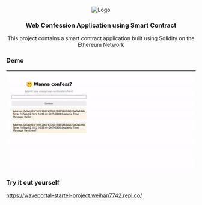 <!-- PROJECT LOGO -->
<br />
<div align="center">
    <img src="https://d33wubrfki0l68.cloudfront.net/13ca0c32ffd56bcfaf861b9a8acb212d0f6482e3/d8df6/static/c3bcc8c47890ffd2a2c329972c73d0fd/e018d/ethereum-logo-portrait-black-gray.png" alt="Logo" width="400" height="200">

<h3 align="center">Web Confession Application using Smart Contract</h3>

  <p align="center">
    This project contains a smart contract application built using Solidity on the Ethereum Network
  </p>
</div>

### Demo
![Demo](demo.gif)


### Try it out yourself
https://waveportal-starter-project.weihan7742.repl.co/
